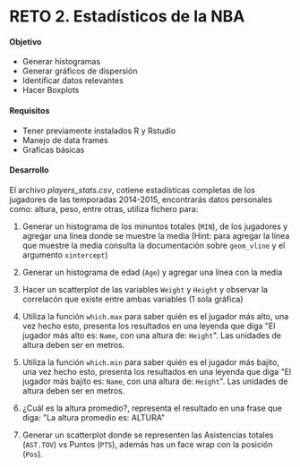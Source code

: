 # RETO 2. Estadísticos de la NBA

#### Objetivo
- Generar histogramas
- Generar gráficos de dispersión
- Identificar datos relevantes 
- Hacer Boxplots

#### Requisitos
- Tener previamente instalados R y Rstudio
- Manejo de data frames
- Graficas básicas

#### Desarrollo

El archivo _players_stats.csv_, cotiene estadísticas completas de los jugadores de las temporadas 2014-2015, encontrarás datos personales como: altura, peso, entre otras, utiliza fichero para:

1. Generar un histograma de los minuntos totales (`MIN`), de los jugadores y agregar una línea donde se muestre la media (Hint: para agregar la línea que muestre la media consulta la documentación sobre `geom_vline` y el argumento `xintercept`)

2. Generar un histograma de edad (`Age`) y agregar una línea con la media

3. Hacer un scatterplot de las variables `Weight` y  `Height` y observar la correlacón que existe entre ambas variables (1 sola gráfica)

4. Utiliza la función `which.max` para saber quién es el jugador más alto, una vez hecho esto, presenta los resultados en una leyenda que diga "El jugador más alto es: `Name`, con una altura de: `Height`". Las unidades de altura deben ser en metros.

5. Utiliza la función `which.min` para saber quién es el jugador más bajito, una vez hecho esto, presenta los resultados en una leyenda que diga "El jugador más bajito es: `Name`, con una altura de: `Height`". Las unidades de altura deben ser en metros.

6. ¿Cuál es la altura promedio?, representa el resultado en una frase que diga: "La altura promedio es: ALTURA"

7. Generar un scatterplot donde se representen las Asistencias totales (`AST.TOV`) vs Puntos (`PTS`), además has un face wrap con la posición (`Pos`). 
